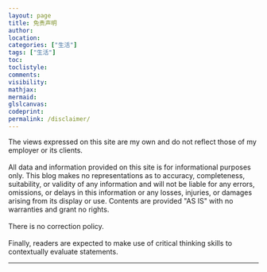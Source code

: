 ```yaml
---
layout: page
title: 免责声明
author:
location:
categories: ["生活"]
tags: ["生活"]
toc:
toclistyle:
comments:
visibility:
mathjax:
mermaid:
glslcanvas:
codeprint:
permalink: /disclaimer/
---
```


The views expressed on this site are my own and do not reflect those of my employer or its clients.<br/><br/>
All data and information provided on this site is for informational purposes only. This blog makes no representations as to accuracy, completeness, suitability, or validity of any information and will not be liable for any errors, omissions, or delays in this information or any losses, injuries, or damages arising from its display or use. Contents are provided "AS IS" with no warranties and grant no rights.<br/><br/>
There is no correction policy.<br/><br/>
Finally, readers are expected to make use of critical thinking skills to contextually evaluate statements.



<hr class='reviewline'/>
<p class='reviewtip'><script type='text/javascript' src='{% include relref.html url="/assets/reviewjs/disclaimer.md.js" %}'></script></p>
